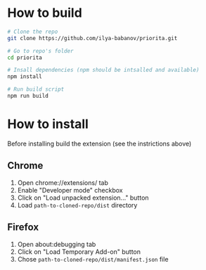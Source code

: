 # How to build
```bash
# Clone the repo
git clone https://github.com/ilya-babanov/priorita.git

# Go to repo's folder
cd priorita

# Insall dependencies (npm should be intsalled and available)
npm install

# Run build script
npm run build
```

# How to install
Before installing build the extension (see the instrictions above)

## Chrome
1. Open chrome://extensions/ tab
2. Enable "Developer mode" checkbox
3. Click on "Load unpacked extension..." button
4. Load `path-to-cloned-repo/dist` directory

## Firefox 
1. Open about:debugging tab
2. Click on "Load Temporary Add-on" button
3. Chose `path-to-cloned-repo/dist/manifest.json` file
